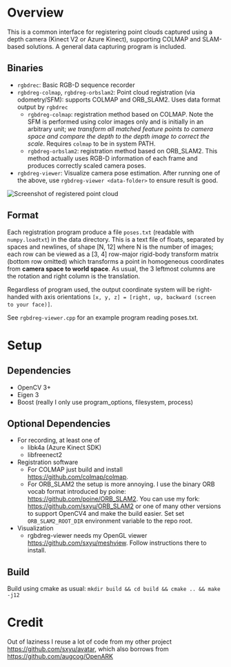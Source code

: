 # Overview
This is a common interface for registering point clouds captured using a depth camera (Kinect V2 or Azure Kinect), supporting COLMAP and SLAM-based solutions.
A general data capturing program is included.

## Binaries
- `rgbdrec`: Basic RGB-D sequence recorder 
- `rgbdreg-colmap`, `rgbdreg-orbslam2`: Point cloud registration (via odometry/SFM): supports COLMAP and ORB_SLAM2. Uses data format output by `rgbdrec`
    - `rgbdreg-colmap`: registration method based on COLMAP.
            Note the SFM is performed using color images only and is initially in an arbitrary unit;
            *we transform all matched feature points to camera space and compare the depth to
            the depth image to correct the scale*.
             Requires `colmap` to be in system PATH.
    - `rgbdreg-orbslam2`: registration method based on ORB_SLAM2. This method actually uses
        RGB-D information of each frame and produces correctly scaled camera poses.
- `rgbdreg-viewer`: Visualize camera pose estimation. After running one of the above, use `rgbdreg-viewer <data-folder>` to ensure result is good.

![Screenshot of registered point cloud](https://github.com/sxyu/rgbdrec/blob/master/readme-img/registered.png?raw=true)

## Format
Each registration program produce a file `poses.txt` (readable with `numpy.loadtxt`) in the data directory. This is a text file of floats, separated by spaces and newlines, of shape [N, 12] where N is the number of images; each row can be viewed as a [3, 4] row-major rigid-body transform matrix (bottom row omitted) which transforms a point in homogeneous coordinates from **camera space to world space**. As usual, the 3 leftmost columns are the rotation and right column is the translation.

Regardless of program used, the output coordinate system will be right-handed 
with axis orientations `[x, y, z] = [right, up, backward (screen to your face)]`.

See `rgbdreg-viewer.cpp` for an example program reading poses.txt.

# Setup

## Dependencies
- OpenCV 3+
- Eigen 3
- Boost (really I only use program_options, filesystem, process)

## Optional Dependencies
- For recording, at least one of
    - libk4a (Azure Kinect SDK)
    - libfreenect2
- Registration software
    - For COLMAP just build and install https://github.com/colmap/colmap.
    - For ORB_SLAM2 the setup is more annoying. I use the binary ORB vocab format introduced by poine: https://github.com/poine/ORB_SLAM2. You can use my fork: https://github.com/sxyu/ORB_SLAM2 or one of many other versions to support OpenCV4 and make the build easier. Set 
    set `ORB_SLAM2_ROOT_DIR` environment variable to the repo root.
- Visualization
    - rgbdreg-viewer needs my OpenGL viewer https://github.com/sxyu/meshview. Follow instructions there to install.

## Build
Build using cmake as usual: `mkdir build && cd build && cmake .. && make -j12`

# Credit
Out of laziness I reuse a lot of code from my other project https://github.com/sxyu/avatar, which also borrows from https://github.com/augcog/OpenARK
